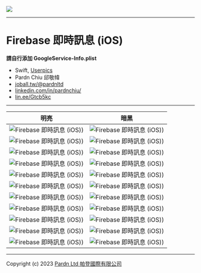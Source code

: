 ![](./image/2-1.jpg)

***

# Firebase 即時訊息 (iOS)

**請自行添加 GoogleService-Info.plist**

- Swift, [Userpics](https://userpics.craftwork.design)
- Pardn Chiu 邱敬幃
- [joball.tw/@pardnltd](https://joball.tw/@pardnltd)
- [linkedin.com/in/pardnchiu/](https://www.linkedin.com/in/pardnchiu/)
- [lin.ee/Gtcb5kc](https://lin.ee/Gtcb5kc)

***

| 明亮 | 暗黑 |
|---|---|
| ![Firebase 即時訊息 (iOS))](./image/login-light.png) | ![Firebase 即時訊息 (iOS))](./image/login-dark.png) |
| ![Firebase 即時訊息 (iOS))](./image/signup-light.png) | ![Firebase 即時訊息 (iOS))](./image/signup-dark.png) |
| ![Firebase 即時訊息 (iOS))](./image/account-light.png) | ![Firebase 即時訊息 (iOS))](./image/account-dark.png) |
| ![Firebase 即時訊息 (iOS))](./image/head-light.png) | ![Firebase 即時訊息 (iOS))](./image/head-dark.png) |
| ![Firebase 即時訊息 (iOS))](./image/qrcode-light.png) | ![Firebase 即時訊息 (iOS))](./image/qrcode-dark.png) |
| ![Firebase 即時訊息 (iOS))](./image/scanner-light.png) | ![Firebase 即時訊息 (iOS))](./image/scanner-dark.png) |
| ![Firebase 即時訊息 (iOS))](./image/user-light.png) | ![Firebase 即時訊息 (iOS))](./image/user-dark.png) |
| ![Firebase 即時訊息 (iOS))](./image/friend-light.png) | ![Firebase 即時訊息 (iOS))](./image/friend-dark.png) |
| ![Firebase 即時訊息 (iOS))](./image/chat-list-light.png) | ![Firebase 即時訊息 (iOS))](./image/chat-list-dark.png) |
| ![Firebase 即時訊息 (iOS))](./image/chat-light.png) | ![Firebase 即時訊息 (iOS))](./image/chat-dark.png) |
| ![Firebase 即時訊息 (iOS))](./image/readme-light.png) | ![Firebase 即時訊息 (iOS))](./image/readme-dark.png) |

***

Copyright (c) 2023 [Pardn Ltd 帕登國際有限公司](https://joball.tw/@pardnltd)
